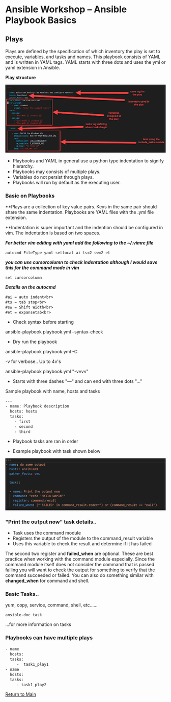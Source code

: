 # Ansible Workshop – Ansible Playbook Basics

## Plays

Plays are defined by the specification of which inventory the play is set to execute, variables, and tasks and names. This playbook consists of YAML and is written in YAML tags. 
YAML starts with three dots and uses the yml or yaml extension in Ansible.

**Play structure**

![](/images/play-structure.png)

* Playbooks and YAML in general use a python type indentation to signify hierarchy.
* Playbooks may consists of multiple plays.
* Variables do not persist through plays.
* Playbooks will run by default as the executing user.

### Basic on Playbooks

**Plays are a collection of key value pairs. Keys in the same pair should share the same indentation. Playbooks are YAML files with the .yml file extension.

**Indentation is super important and the indention should be configured in vim. The indentation is based on two spaces.

___For better vim editing with yaml add the following to the ~/.vimrc file___

```
autocmd FileType yaml setlocal ai ts=2 sw=2 et
```
___you can use cursorcolumn to check indentation although I would save this for the command mode in vim___
```
set cursorcolumn
```
___Details on the autocmd___
```
#ai = auto indent<br>
#ts = tab stop<br>
#sw = Shift Width<br>
#et = expansetab<br>
```

* Check syntax before starting

ansible-playbook playbook.yml –syntax-check

* Dry run the playbook

ansible-playbook playbook.yml -C

-v for verbose.. Up to 4v's

ansible-playbook playbook.yml "-vvvv"

* Starts with three dashes "—" and can end with three dots "…"

Sample playbook with name, hosts and tasks

```
---
- name: Playbook description
  hosts: hosts
  tasks:
    - first
    - second
    - third
```
* Playbook tasks are ran in order

* Example playbook with task shown below

![](/images/playbook-example-task.png)

### "Print the output now" task details..

* Task uses the command module
* Registers the output of the module to the command_result variable
* Uses this variable to check the result and determine if it has failed

The second two register and **failed_when** are optional. These are best practice when working with the command module especially. Since the command module itself does not consider the command that is passed failing you will want to check the output for something to verify that the command succeeded or failed. You can also do something similar with **changed_when** for command and shell.

### Basic Tasks..

yum, copy, service, command, shell, etc……
```
ansible-doc task 
```
...for more information on tasks

### Playbooks can have multiple plays
```
- name
  hosts:
  tasks:
     -  task1_play1
- name
  hosts:
  tasks:
     - task1_play2
```
[Return to Main](/README.md)
